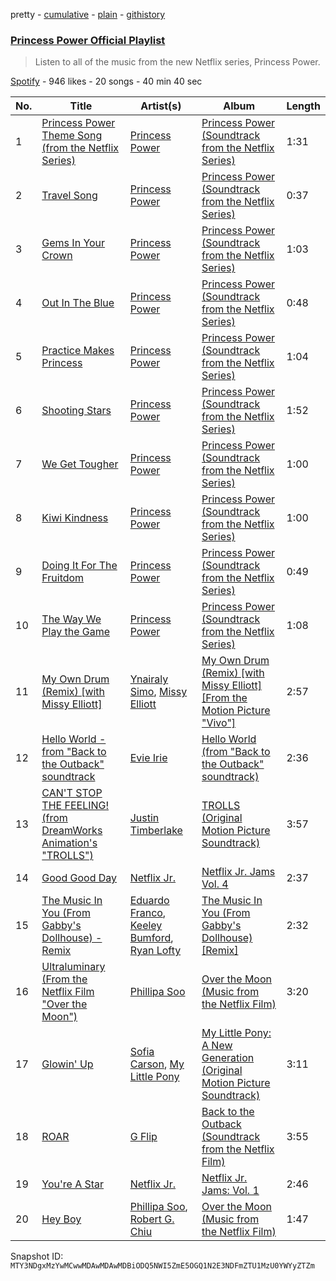 pretty - [cumulative](/playlists/cumulative/37i9dQZF1DWWkukBI0VSzg.md) - [plain](/playlists/plain/37i9dQZF1DWWkukBI0VSzg) - [githistory](https://github.githistory.xyz/mackorone/spotify-playlist-archive/blob/main/playlists/plain/37i9dQZF1DWWkukBI0VSzg)

### [Princess Power Official Playlist](https://open.spotify.com/playlist/37i9dQZF1DWWkukBI0VSzg)

> Listen to all of the music from the new Netflix series, Princess Power.

[Spotify](https://open.spotify.com/user/spotify) - 946 likes - 20 songs - 40 min 40 sec

| No. | Title | Artist(s) | Album | Length |
|---|---|---|---|---|
| 1 | [Princess Power Theme Song \(from the Netflix Series\)](https://open.spotify.com/track/4DN9DvOpgOZqqVrbN7xyHj) | [Princess Power](https://open.spotify.com/artist/48rvn0SQ8YkKH1wcjggkVr) | [Princess Power \(Soundtrack from the Netflix Series\)](https://open.spotify.com/album/59fMnCGgSefKqvCVhPytzI) | 1:31 |
| 2 | [Travel Song](https://open.spotify.com/track/6HXUZfnuO4pc437mgc55Y4) | [Princess Power](https://open.spotify.com/artist/48rvn0SQ8YkKH1wcjggkVr) | [Princess Power \(Soundtrack from the Netflix Series\)](https://open.spotify.com/album/59fMnCGgSefKqvCVhPytzI) | 0:37 |
| 3 | [Gems In Your Crown](https://open.spotify.com/track/2XoZDFwGH272GhoJ4b427M) | [Princess Power](https://open.spotify.com/artist/48rvn0SQ8YkKH1wcjggkVr) | [Princess Power \(Soundtrack from the Netflix Series\)](https://open.spotify.com/album/59fMnCGgSefKqvCVhPytzI) | 1:03 |
| 4 | [Out In The Blue](https://open.spotify.com/track/6SHNE4NO63JJRmkWn14iW6) | [Princess Power](https://open.spotify.com/artist/48rvn0SQ8YkKH1wcjggkVr) | [Princess Power \(Soundtrack from the Netflix Series\)](https://open.spotify.com/album/59fMnCGgSefKqvCVhPytzI) | 0:48 |
| 5 | [Practice Makes Princess](https://open.spotify.com/track/6l2WsW8CedX2FukRm6BIqv) | [Princess Power](https://open.spotify.com/artist/48rvn0SQ8YkKH1wcjggkVr) | [Princess Power \(Soundtrack from the Netflix Series\)](https://open.spotify.com/album/59fMnCGgSefKqvCVhPytzI) | 1:04 |
| 6 | [Shooting Stars](https://open.spotify.com/track/1YdkexIZCiYW8QIjTWwzCA) | [Princess Power](https://open.spotify.com/artist/48rvn0SQ8YkKH1wcjggkVr) | [Princess Power \(Soundtrack from the Netflix Series\)](https://open.spotify.com/album/59fMnCGgSefKqvCVhPytzI) | 1:52 |
| 7 | [We Get Tougher](https://open.spotify.com/track/0l9vck36eDquz37kNw8Qn6) | [Princess Power](https://open.spotify.com/artist/48rvn0SQ8YkKH1wcjggkVr) | [Princess Power \(Soundtrack from the Netflix Series\)](https://open.spotify.com/album/59fMnCGgSefKqvCVhPytzI) | 1:00 |
| 8 | [Kiwi Kindness](https://open.spotify.com/track/6kiJp9Pj2jkda3KztYecUr) | [Princess Power](https://open.spotify.com/artist/48rvn0SQ8YkKH1wcjggkVr) | [Princess Power \(Soundtrack from the Netflix Series\)](https://open.spotify.com/album/59fMnCGgSefKqvCVhPytzI) | 1:00 |
| 9 | [Doing It For The Fruitdom](https://open.spotify.com/track/0RCxmTo5XKXCoFk9d0JxVN) | [Princess Power](https://open.spotify.com/artist/48rvn0SQ8YkKH1wcjggkVr) | [Princess Power \(Soundtrack from the Netflix Series\)](https://open.spotify.com/album/59fMnCGgSefKqvCVhPytzI) | 0:49 |
| 10 | [The Way We Play the Game](https://open.spotify.com/track/08ztZIwePXhodm2xjuSWYC) | [Princess Power](https://open.spotify.com/artist/48rvn0SQ8YkKH1wcjggkVr) | [Princess Power \(Soundtrack from the Netflix Series\)](https://open.spotify.com/album/59fMnCGgSefKqvCVhPytzI) | 1:08 |
| 11 | [My Own Drum \(Remix\) \[with Missy Elliott\]](https://open.spotify.com/track/3btsAwBdn0ndjBiVrOlvfH) | [Ynairaly Simo](https://open.spotify.com/artist/6aad6OBNeoM24jAZus4LkV), [Missy Elliott](https://open.spotify.com/artist/2wIVse2owClT7go1WT98tk) | [My Own Drum \(Remix\) \[with Missy Elliott\] \[From the Motion Picture "Vivo"\]](https://open.spotify.com/album/0cE3AvMiwhxzxzITp1AkZv) | 2:57 |
| 12 | [Hello World \- from "Back to the Outback" soundtrack](https://open.spotify.com/track/3O4FgcbCzg3Wm7Pg0ezMzM) | [Evie Irie](https://open.spotify.com/artist/2ReivzVeWl6GawKNyVTLmK) | [Hello World \(from "Back to the Outback" soundtrack\)](https://open.spotify.com/album/7obvzZVywrczcOAnSaOS91) | 2:36 |
| 13 | [CAN'T STOP THE FEELING! \(from DreamWorks Animation's "TROLLS"\)](https://open.spotify.com/track/1WkMMavIMc4JZ8cfMmxHkI) | [Justin Timberlake](https://open.spotify.com/artist/31TPClRtHm23RisEBtV3X7) | [TROLLS \(Original Motion Picture Soundtrack\)](https://open.spotify.com/album/65ayND23IInUPHJKsaAqe7) | 3:57 |
| 14 | [Good Good Day](https://open.spotify.com/track/7GBJRh3VuuahAsusXIopQ7) | [Netflix Jr.](https://open.spotify.com/artist/4t8n2EG6curdyUrZynupmH) | [Netflix Jr\. Jams Vol\. 4](https://open.spotify.com/album/6HNhpLhni1sQwajwDBT0RT) | 2:37 |
| 15 | [The Music In You \(From Gabby's Dollhouse\) \- Remix](https://open.spotify.com/track/6NXLmQ3xWX3ec9uZy3copR) | [Eduardo Franco](https://open.spotify.com/artist/1PpNXrIz5vq9XtTkTZN6gN), [Keeley Bumford](https://open.spotify.com/artist/6KnAsHX2TGxxtrh5O7HC8Y), [Ryan Lofty](https://open.spotify.com/artist/4EPGVr8y6IFkQcOWslDm8L) | [The Music In You \(From Gabby's Dollhouse\) \[Remix\]](https://open.spotify.com/album/2GehjmYFU1FG1FYNKWj0ag) | 2:32 |
| 16 | [Ultraluminary \(From the Netflix Film "Over the Moon"\)](https://open.spotify.com/track/5Yx7Cl7QZx80fx3hvESVB2) | [Phillipa Soo](https://open.spotify.com/artist/2OEGI2wrCVmvavKEOMlccy) | [Over the Moon \(Music from the Netflix Film\)](https://open.spotify.com/album/3Bx1Oe2Umw0n4tNbIpO1aD) | 3:20 |
| 17 | [Glowin' Up](https://open.spotify.com/track/0lvWi6SqiMMACAYK8ldqnU) | [Sofia Carson](https://open.spotify.com/artist/7bp2lSdh12wcA8LyB1srfJ), [My Little Pony](https://open.spotify.com/artist/5mM9eNte0aWttOiMhPb2dM) | [My Little Pony: A New Generation \(Original Motion Picture Soundtrack\)](https://open.spotify.com/album/4wgoVzfqKBkE5ZKlBfs89g) | 3:11 |
| 18 | [ROAR](https://open.spotify.com/track/2i84adxgZGi1ujHaLdKPSG) | [G Flip](https://open.spotify.com/artist/4SdIXLzfabqU61iK7SnKAU) | [Back to the Outback \(Soundtrack from the Netflix Film\)](https://open.spotify.com/album/5X85NobmlyfXSt649o21Y6) | 3:55 |
| 19 | [You're A Star](https://open.spotify.com/track/0uVlPXd7hF21o4Q1W66kGt) | [Netflix Jr.](https://open.spotify.com/artist/4t8n2EG6curdyUrZynupmH) | [Netflix Jr\. Jams: Vol\. 1](https://open.spotify.com/album/5O3GrZ9O4eziEZmGBVENZF) | 2:46 |
| 20 | [Hey Boy](https://open.spotify.com/track/4xTGusVtTVFmKLRaUNRD7w) | [Phillipa Soo](https://open.spotify.com/artist/2OEGI2wrCVmvavKEOMlccy), [Robert G\. Chiu](https://open.spotify.com/artist/7w1guDBNeJPNishwQ8qJAv) | [Over the Moon \(Music from the Netflix Film\)](https://open.spotify.com/album/3Bx1Oe2Umw0n4tNbIpO1aD) | 1:47 |

Snapshot ID: `MTY3NDgxMzYwMCwwMDAwMDAwMDBiODQ5NWI5ZmE5OGQ1N2E3NDFmZTU1MzU0YWYyZTZm`

